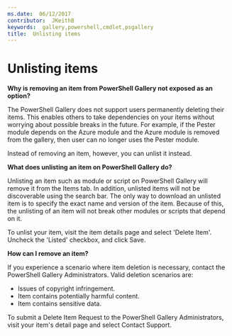 ```yaml
---
ms.date:  06/12/2017
contributor:  JKeithB
keywords:  gallery,powershell,cmdlet,psgallery
title:  Unlisting items
---
```

# Unlisting items

**Why is removing an item from PowerShell Gallery not exposed as an option?**

The PowerShell Gallery does not support users permanently deleting their items.
This enables others to take dependencies on your items without worrying about possible breaks in the future.
For example, if the Pester module depends on the Azure module and the Azure module is removed from the gallery, then user can no longer uses the Pester module.

Instead of removing an item, however, you can unlist it instead.

**What does unlisting an item on PowerShell Gallery do?**

Unlisting an item such as module or script on PowerShell Gallery will remove it from the Items tab.
In addition, unlisted items will not be discoverable using the search bar.
The only way to download an unlisted item is to specify the exact name and version of the item.
Because of this, the unlisting of an item will not break other modules or scripts that depend on it.

To unlist your item, visit the item details page and select 'Delete Item'. Uncheck the 'Listed' checkbox, and click Save.

**How can I remove an item?**

If you experience a scenario where item deletion is necessary, contact the PowerShell Gallery Administrators.
Valid deletion scenarios are:
- Issues of copyright infringement.
- Item contains potentially harmful content.
- Item contains sensitive data.

To submit a Delete Item Request to the PowerShell Gallery Administrators, visit your item's detail page and select Contact Support.